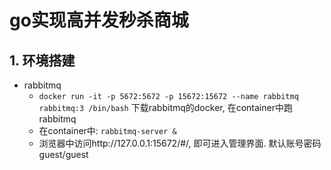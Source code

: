 # go实现高并发秒杀商城

## 1. 环境搭建
- rabbitmq
    - `docker run -it -p 5672:5672 -p 15672:15672 --name rabbitmq rabbitmq:3 /bin/bash` 下载rabbitmq的docker, 在container中跑rabbitmq
    - 在container中: `rabbitmq-server &`
    - 浏览器中访问http://127.0.0.1:15672/#/, 即可进入管理界面. 默认账号密码guest/guest